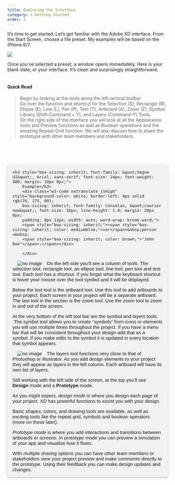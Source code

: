 ```yaml
---
title: Exploring the Interface
category: 1-Getting Started
order: 2
---
```


It’s time to get started. Let’s get familiar with the Adobe XD interface. From the Start Screen, choose a file preset. My examples will be based on the iPhone 6/7.

![](https://iwilfried.github.io/Adobe-XD-eBook/images/XD-Interface-01.png)

Once you’ve selected a preset, a window opens immediately. Here is your blank slate, or your interface. It’s clean and surprisingly straightforward.  
&nbsp; 

#### Quick Read  
>Begin by looking at the tools along the left vertical toolbar.  
Go over the function and shortcut for the Selection (S), Rectangle (R), Ellipse (E), Line (L), Pen (P), Text (T), Artboard (A), Zoom (Z), Symbol Library (Shift-Command + Y), and Layers (Command-Y) Tools.  
On the right side of the interface you will look at all the Appearance tools and Preview functions as well as Boolean operations and the amazing Repeat Grid function. We will also discuss how to share the prototype with other team members and stakeholders.
    

&nbsp; 

  <div style="background-color: white; box-sizing: inherit; font-family: Verdana, sans-serif; font-size: 15px;">
        <br /></div>
        <div class="w3-example" style="background-color: #f1f1f1; box-shadow: rgba(0, 0, 0, 0.156863) 0px 2px 4px 0px, 
        rgba(0, 0, 0, 0.117647) 0px 2px 10px 0px !important; box-sizing: inherit; font-family: Verdana, sans-serif; font-size: 15px; 
        margin: 20px 0px; padding: 0.01em 16px;">
   
    <h3 style="box-sizing: inherit; font-family: &quot;Segoe UI&quot;, Arial, sans-serif; font-size: 24px; font-weight: 400; margin: 10px 0px;">
        Example</h3>
        <div class="w3-code notranslate jsHigh" style="background-color: white; border-left: 4px solid rgb(76, 175, 80); 
        box-sizing: inherit; font-family: Consolas, &quot;courier new&quot;; font-size: 16px; line-height: 1.4; margin: 20px 0px; 
        padding: 8px 12px; width: auto; word-wrap: break-word;">
        <span style="box-sizing: inherit;"><span style="box-sizing: inherit; color: mediumblue;">var</span>&nbsp;person =&nbsp;
        <span style="box-sizing: inherit; color: brown;">"John Doe"</span>;</span></div>
        
        </div>

<img style="padding: 0px 15px; float: left" src="https://iwilfried.github.io/Adobe-XD-eBook/images/XD-Interface-02.png" alt="no image" />On the left side you’ll see a column of tools. The selection tool, rectangle tool, an ellipse tool, line tool, pen tool and text tool. Each tool has a shortcut. If you forget what the keyboard shortcut is hover your mouse over the tool symbol and it will be displayed.

Below the text tool is the artboard tool. Use this tool to add artboards to your project. Each screen in your project will be a separate artboard. The last tool in the section is the zoom tool. Use the zoom tool to zoom in and out of the screen.

At the very bottom of the left tool bar are the symbol and layers tools. &nbsp;The symbol tool allows you to create “symbols” from icons or elements you will use multiple times throughout the project. If you have a menu bar that will be consistent throughout your design add that as a symbol. If you make edits to the symbol it is updated in every location that symbol appears.

<img style="padding: 0px 15px; float: left" src="https://iwilfried.github.io/Adobe-XD-eBook/images/XD-Interface-03.png" alt="no image" />The layers tool functions very close to that of Photoshop or Illustrator. As you add design elements to your project they will appear as layers in the left column. Each artboard will have its own list of layers.

Still working with the left side of the screen, at the top you’ll see **Design** mode and a **Prototype** mode.

As you might expect, *design mode* is where you design each page of your project. XD has powerful functions to assist you with your design. 

Basic shapes, colors, and drawing tools are available, as well as exciting tools like the repeat grid, symbols and boolean operators (more on these later).

*Prototype mode* is where you add interactions and transitions between artboards or screens. In prototype mode you can preview a simulation of your app and visualize how it flows. 




With multiple sharing options you can have other team members or stakeholders view your project preview and make comments directly to the prototype. Using their feedback you can make design updates and changes.